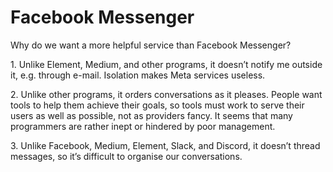# Facebook Messenger

Why do we want a more helpful service than Facebook Messenger?

1\. Unlike Element, Medium, and other programs, it doesn’t notify me outside it, e.g. through e-mail. Isolation makes Meta services useless.

2\. Unlike other programs, it orders conversations as it pleases. People want tools to help them achieve their goals, so tools must work to serve their users as well as possible, not as providers fancy. It seems that many programmers are rather inept or hindered by poor management.

3\. Unlike Facebook, Medium, Element, Slack, and Discord, it doesn’t thread messages, so it’s difficult to organise our conversations.